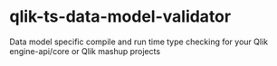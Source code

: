 # qlik-ts-data-model-validator
Data model specific compile and run time type checking for your Qlik engine-api/core or Qlik mashup projects
